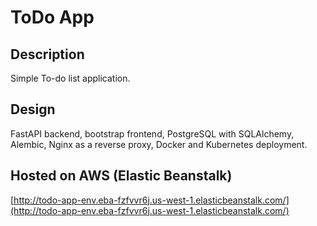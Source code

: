 # ToDo App

## Description

Simple To-do list application.

## Design

FastAPI backend, bootstrap frontend, PostgreSQL with SQLAlchemy, Alembic, Nginx as a reverse proxy, Docker and Kubernetes deployment.

## Hosted on AWS (Elastic Beanstalk)

[http://todo-app-env.eba-fzfvvr6j.us-west-1.elasticbeanstalk.com/](http://todo-app-env.eba-fzfvvr6j.us-west-1.elasticbeanstalk.com/)
